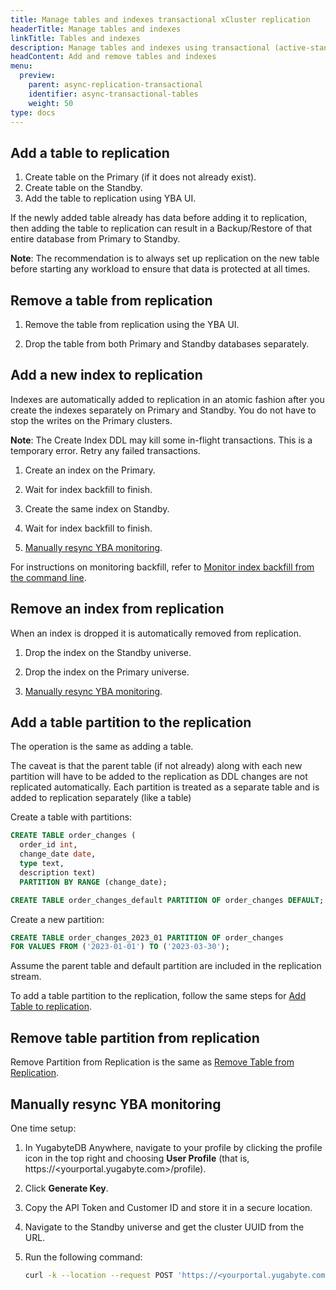 ```yaml
---
title: Manage tables and indexes transactional xCluster replication
headerTitle: Manage tables and indexes
linkTitle: Tables and indexes
description: Manage tables and indexes using transactional (active-standby) replication between universes
headContent: Add and remove tables and indexes
menu:
  preview:
    parent: async-replication-transactional
    identifier: async-transactional-tables
    weight: 50
type: docs
---
```


## Add a table to replication

1. Create table on the Primary (if it does not already exist).
1. Create table on the Standby.
1. Add the table to replication using YBA UI.

If the newly added table already has data before adding it to replication, then adding the table to replication can result in a Backup/Restore of that entire database from Primary to Standby.

**Note**: The recommendation is to always set up replication on the new table before starting any workload to ensure that data is protected at all times.

## Remove a table from replication

1. Remove the table from replication using the YBA UI.

1. Drop the table from both Primary and Standby databases separately.

## Add a new index to replication

Indexes are automatically added to replication in an atomic fashion after you create the indexes separately on Primary and Standby. You do not have to stop the writes on the Primary clusters.

**Note**: The Create Index DDL may kill some in-flight transactions. This is a temporary error. Retry any failed transactions.

1. Create an index on the Primary.

1. Wait for index backfill to finish.

1. Create the same index on Standby.

1. Wait for index backfill to finish.

1. [Manually resync YBA monitoring](#manually-resync-yba-monitoring).

For instructions on monitoring backfill, refer to [Monitor index backfill from the command line](https://yugabytedb.tips/?p=2215).

## Remove an index from replication

When an index is dropped it is automatically removed from replication.

1. Drop the index on the Standby universe.

1. Drop the index on the Primary universe.

1. [Manually resync YBA monitoring](#manually-resync-yba-monitoring).

## Add a table partition to the replication

The operation is the same as adding a table.

The caveat is that the parent table (if not already) along with each new partition will have to be added to the replication as DDL changes are not replicated automatically. Each partition is treated as a separate table and is added to replication separately (like a table)

Create a table with partitions:

```sql
CREATE TABLE order_changes (
  order_id int,
  change_date date,
  type text,
  description text)
  PARTITION BY RANGE (change_date);  

CREATE TABLE order_changes_default PARTITION OF order_changes DEFAULT;
```

Create a new partition:

```sql
CREATE TABLE order_changes_2023_01 PARTITION OF order_changes
FOR VALUES FROM ('2023-01-01') TO ('2023-03-30');
```

Assume the parent table and default partition are included in the replication stream.

To add a table partition to the replication, follow the same steps for [Add Table to replication](#add-table-to-replication).

## Remove table partition from replication

Remove Partition from Replication is the same as [Remove Table from Replication](#remove-table-from-replication).

## Manually resync YBA monitoring

One time setup:

1. In YugabyteDB Anywhere, navigate to your profile by clicking the profile icon in the top right and choosing **User Profile** (that is, https://<yourportal.yugabyte.com>/profile).

1. Click **Generate Key**.

1. Copy the API Token and Customer ID and store it in a secure location.

1. Navigate to the Standby universe and get the cluster UUID from the URL.

1. Run the following command:

    ```sh
    curl -k --location --request POST 'https://<yourportal.yugabyte.com>/api/v1/customers/<CutomerID>/xcluster_configs/sync?targetUniverseUUID=<StandbyUniverseUUID>' --header 'X-AUTH-YW-API-TOKEN: <APIToken>' --data
    ```
